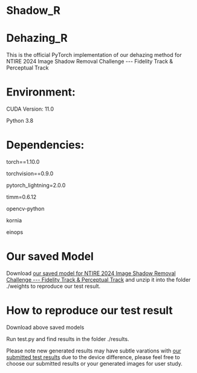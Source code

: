 # Shadow_R

# Dehazing_R

This is the official PyTorch implementation of our dehazing method for NTIRE 2024 Image Shadow Removal Challenge --- Fidelity Track & Perceptual Track

# Environment:

CUDA Version: 11.0

Python 3.8

# Dependencies:

torch==1.10.0

torchvision==0.9.0

pytorch_lightning=2.0.0

timm=0.6.12

opencv-python 

kornia

einops



# Our saved Model
Download [our saved model for NTIRE 2024 Image Shadow Removal Challenge --- Fidelity Track & Perceptual Track]([https://drive.google.com/file/d/17cV2VeKXp2dFfMaTwdWTdfKqWQUs7g8f/view?usp=drive_link](https://drive.google.com/file/d/1ntXl9vGVOFGel1-Pu1vbbWidOU3QH-IM/view?usp=sharing)) and unzip it into the folder ./weights to reproduce our test result.

# How to reproduce our test result
Download above saved models

Run test.py and find results in the folder ./results. 

Please note new generated results may have subtle varations with [our submitted test results](https://drive.google.com/file/d/1kuHr5r29cZufNQcFfNza1qbINRnnMBQM/view?usp=sharing) due to the device difference, please feel free to choose our submitted results or your generated images for user study.






